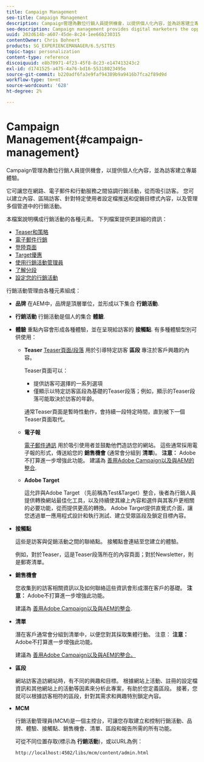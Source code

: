 ```yaml
---
title: Campaign Management
seo-title: Campaign Management
description: Campaign管理為數位行銷人員提供機會，以提供個人化內容，並為訪客建立專屬體驗。 它可讓您在網路、電子郵件和行動服務之間協調行銷活動，從而吸引訪客。
seo-description: Campaign management provides digital marketers the opportunity to deliver personalized content and so create dedicated experiences for visitors. It allows you to orchestrate your marketing campaigns across the web, email and mobile services and so engage your visitors.
uuid: 202d614b-a607-45de-8c24-1ee66b230315
contentOwner: Chris Bohnert
products: SG_EXPERIENCEMANAGER/6.5/SITES
topic-tags: personalization
content-type: reference
discoiquuid: e8b70971-4f23-45f8-8c23-e147413243c2
exl-id: d1741525-a475-4a76-bd16-55318023495e
source-git-commit: b220adf6fa3e9faf94389b9a9416b7fca2f89d9d
workflow-type: tm+mt
source-wordcount: '628'
ht-degree: 2%

---
```


# Campaign Management{#campaign-management}

Campaign管理為數位行銷人員提供機會，以提供個人化內容，並為訪客建立專屬體驗。

它可讓您在網路、電子郵件和行動服務之間協調行銷活動，從而吸引訪客。 您可以建立內容、區隔訪客、針對特定使用者設定檔推送和促銷目標式內容，以及管理多個管道中的行銷活動。

本檔案說明構成行銷活動的各種元素。 下列檔案提供更詳細的資訊：

* [Teaser和策略](/help/sites-classic-ui-authoring/classic-personalization-campaigns-teasers-strategy.md)
* [電子郵件行銷](/help/sites-classic-ui-authoring/classic-personalization-campaigns-email.md)
* [登陸頁面](/help/sites-classic-ui-authoring/classic-personalization-campaigns-landingpage.md)
* [Target優惠](/help/sites-classic-ui-authoring/classic-personalization-campaigns-target-offers.md)
* [使用行銷活動管理員](/help/sites-classic-ui-authoring/classic-personalization-campaigns-mktg-manager.md)
* [了解分段](/help/sites-classic-ui-authoring/classic-personalization-campaigns-segmentation.md)
* [設定您的行銷活動](/help/sites-classic-ui-authoring/classic-personalization-campaigns-setting-up-your.md)

行銷活動管理由各種元素組成：

* **品牌**
在AEM中，品牌是頂層單位，並形成以下集合 
**行銷活動**.

* **行銷活動**
行銷活動是個人的集合 
**體驗**.

* **體驗**
重點內容會形成各種體驗，並在呈現給訪客的 
**接觸點**. 有多種體驗型別可供使用：

   * **Teaser**
      [Teaser頁面/段落](#teasers) 用於引導特定訪客 **區段** 專注於客戶興趣的內容。

      Teaser頁面可以：

      * 提供訪客可選擇的一系列選項
      * 僅顯示以特定訪客區段為基礎的Teaser段落；例如，顯示的Teaser段落可能取決於訪客的年齡。

      通常Teaser頁面是暫時性動作，會持續一段特定時間，直到被下一個Teaser頁面取代。

   * **電子報**

      [電子郵件通訊](#emailmarketing) 用於吸引使用者並鼓勵他們造訪您的網站。 這些通常採用電子報的形式，傳送給您的 **銷售機會** (通常會分組到 **清單**)。 **注意：** Adobe不打算進一步增強此功能。 建議為 [善用Adobe Campaign以及與AEM的整合](/help/sites-administering/campaign.md).

   * **Adobe Target**

      這允許與Adobe Target （先前稱為Test&amp;Target）整合，後者為行銷人員提供轉換網站最佳化工具，以及持續使其線上內容和選件與其客戶更相關的必要功能，從而提供更高的轉換。 Adobe Target提供直覺式介面，讓您透過單一應用程式設計和執行測試、建立受眾區段及鎖定目標內容。


* **接觸點**

   這些是訪客與促銷活動之間的聯絡點。 接觸點會連結至您建立的體驗。

   例如，對於Teaser，這是Teaser段落所在的內容頁面；對於Newsletter，則是郵寄清單。

* **銷售機會**

   您收集到的訪客相關資訊以及如何聯絡這些資訊會形成潛在客戶的基礎。 **注意：** Adobe不打算進一步增強此功能。

   建議為 [善用Adobe Campaign以及與AEM的整合](/help/sites-administering/campaign.md).

* **清單**

   潛在客戶通常會分組到清單中，以便您對其採取集體行動。 注意： **注意：** Adobe不打算進一步增強此功能。

   建議為 [善用Adobe Campaign以及與AEM的整合。](/help/sites-administering/campaign.md)

* **區段**

   網站訪客造訪網站時，有不同的興趣和目標。 根據網站上活動、註冊的設定檔資訊和其他網站上的活動等因素來分析此專案，有助於您定義區段。 接著，您就可以根據訪客相符的區段，針對其需求和興趣特別鎖定內容。

* **MCM**

   行銷活動管理員(MCM)是一個主控台，可讓您存取建立和控制行銷活動、品牌、體驗、接觸點、銷售機會、清單、區段和報告所需的所有功能。

   可從不同位置存取(標示為 **行銷活動**)，或以URL為例：

   `http://localhost:4502/libs/mcm/content/admin.html`
